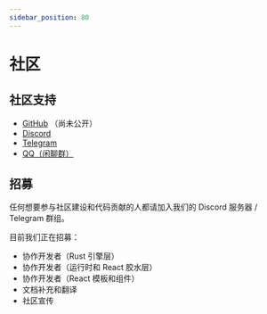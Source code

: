 ```yaml
---
sidebar_position: 80
---
```


# 社区

## 社区支持

- [GitHub](https://github.com/DeepSpaceMill/doufu) （尚未公开）
- [Discord](https://discord.gg/wmTekCNarG)
- [Telegram](https://t.me/doufumoe)
- [QQ（闲聊群）](http://qm.qq.com/cgi-bin/qm/qr?_wv=1027&k=dcB58s03NbyIENYYtp0IHa8aTcUzlBF4&authKey=cgKWlgzqOhczlLbJbGo%2F1wLiUzH%2FMXNSTxz%2BNhDjMufuw0egSin7eqZKoRD7vF4l&noverify=0&group_code=293602841)

## 招募

任何想要参与社区建设和代码贡献的人都请加入我们的 Discord 服务器 / Telegram 群组。

目前我们正在招募：

- 协作开发者（Rust 引擎层）
- 协作开发者（运行时和 React 胶水层）
- 协作开发者（React 模板和组件）
- 文档补充和翻译
- 社区宣传
